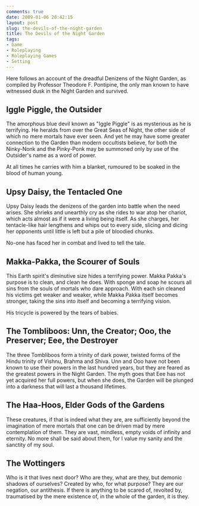 ```yaml
---
comments: true
date: 2009-01-06 20:42:15
layout: post
slug: the-devils-of-the-night-garden
title: The Devils of the Night Garden
tags:
- Game
- Roleplaying
- Roleplaying Games
- Setting
---
```


<p>Here follows an account of the dreadful Denizens of the Night Garden, as compiled by Professor Theodore F. Pontipine, the only man known to have witnessed dusk in the Night Garden and survived.</p>
<h2>Iggle Piggle, the Outsider</h2>
<p>The amorphous blue devil known as "Iggle Piggle" is as mysterious as he is terrifying.  He heralds from over the Great Seas of Night, the other side of which no mere mortals have ever seen.  And yet he may have some greater connection to the Garden than modern occultists believe, for both the Ninky-Nonk and the Pinky-Ponk may be summoned only by use of the Outsider&#039;s name as a word of power.</p>
<p>At all times he carries with him a blanket, rumoured to be soaked in the blood of human young.</p>
<h2>Upsy Daisy, the Tentacled One</h2>
<p>Upsy Daisy leads the denizens of the garden into battle when the need arises.  She shrieks and unearthly cry as she rides to war atop her chariot, which acts almost as if it were a living being itself.  As she charges, her tentacle-like hair lengthens and whips out to every side, slicing and dicing her opponents until little is left but a pile of bloodied chunks.</p>
<p>No-one has faced her in combat and lived to tell the tale.</p>
<h2>Makka-Pakka, the Scourer of Souls</h2>
<p>This Earth spirit&#039;s diminutive size hides a terrifying power.  Makka Pakka&#039;s purpose is to clean, and clean he does.  With sponge and soap he scours all sins from the souls of mortals who dare approach.  With each sin cleaned his victims get weaker and weaker, while Makka Pakka itself becomes stronger, taking the sins into itself and becoming a terrifying vision.</p>
<p>His tricycle is powered by the tears of babies.</p>
<h2>The Tombliboos: Unn, the Creator; Ooo, the Preserver; Eee, the Destroyer</h2>
<p>The three Tombliboos form a trinity of dark power, twisted forms of the Hindu trinity of Vishnu, Brahma and Shiva.  Unn and Ooo have not been known to use their powers in the last hundred years, but they are feared as the greatest powers in the Night Garden.  The myth goes that Eee has not yet acquired her full powers, but when she does, the Garden will be plunged into a darkness that will last a thousand lifetimes.</p>
<h2>The Haa-Hoos, Elder Gods of the Gardens</h2>
<p>These creatures, if that is indeed what they are, are sufficiently beyond the imagination of mere mortals that one can be driven mad by mere contemplation of them.  They are vast, mindless, empty voids of infinity and eternity.  No more shall be said about them, for I value my sanity and the sanctity of my soul.</p>
<h2>The Wottingers</h2>
<p>Who is it that lives next door?  Who are they, what are they, but demonic shadows of ourselves?  Created by who, for what purpose?  They are our negation, our antithesis.  If there is anything to be scared of, revolted by, traumatised by the mere existence of, in the whole of the garden, it is they.</p>
